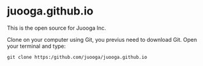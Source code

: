 # juooga.github.io
This is the open source for Juooga Inc.

Clone on your computer using Git, you previus need to download Git.
Open your terminal and type:

`git clone https:/github.com/juooga/juooga.github.io`
